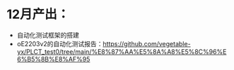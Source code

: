 # 12月产出：

- 自动化测试框架的搭建
- oE2203v2的自动化测试报告：https://github.com/vegetable-yx/PLCT_test0/tree/main/%E8%87%AA%E5%8A%A8%E5%8C%96%E6%B5%8B%E8%AF%95

